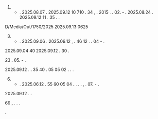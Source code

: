 01. - . 2025.08.07 . 2025.09.12 10 710 . 34 , . 2015 . . 02. - . 2025.08.24 . 2025.09.12 11 . 35 . .

D/Media/Out/1750/2025 2025.09.13 0625

03. - . 2025.09.06 . 2025.09.12 , . 46 12 . . 04 - .

2025.09.04 40 2025.09.12 . 30 .

23 . 05. - .

2025.09.12 . . 35 40 . 05 05 02 . . .

06. - . 2025.06.12 . 55 60 05 04 . . . . , . 07. - .

2025.09.12 . .

69 , . . .

.